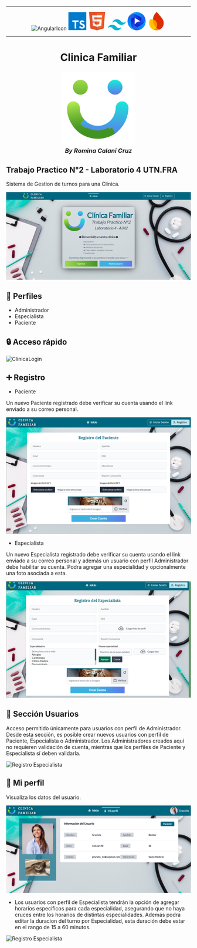 <hr>
<p align="center" justify-content="center">
<img width=50 alt="AngularIcon" src="public/readmeImgs/angular_icon_gradient.gif"/>
<img width=50 alt="TSicon" src="public/readmeImgs/tsicon.png"/>
<img width=50 alt="HtmlIcon" src="public/readmeImgs/html-icon.png"/>
<img width=50 alt="tailwindcss" src="public/readmeImgs/tailwindcss.png"/>
<img width=50 alt="Flowbite" src="public/readmeImgs/flowbite-logo.png"/>
<img width=50 alt="FireIcon" src="public/readmeImgs/fire.png"/>
</p>
<hr>

<h1 align="center">Clinica Familiar</h1>
<h3 align="center">
  <a href="https://clinica-calani-utn.web.app/inicio"><img src="public/logo.png" alt="ClinicaLogo" width="200"></a>
  <br>
  <em>By Romina Calani Cruz</em>
  <br>
</h3>

## Trabajo Practico N°2 - Laboratorio 4 UTN.FRA

Sistema de Gestion de turnos para una Clinica.

<img src="public/readmeImgs/home.png" alt="ClinicaHome">

## 👥 Perfiles

- Administrador
- Especialista
- Paciente

## 🔒 Acceso rápido

<img src="public/readmeImgs/login.gif" alt="ClinicaLogin">

## ➕ Registro 

- Paciente

Un nuevo Paciente registrado debe verificar su cuenta usando el link enviado a su correo personal.

<img src="public/readmeImgs/registro-paciente.png" alt="Registro Paciente">

- Especialista

Un nuevo Especialista registrado debe verificar su cuenta usando el link enviado a su correo personal y además un usuario con perfil Administrador debe habilitar su cuenta.
Podra agregar una especialidad y opcionalmente una foto asociada a esta.

<img src="public/readmeImgs/registro-esp.png" alt="Registro Especialista">


## 👤 Sección Usuarios

Acceso permitido únicamente para usuarios con perfil de Administrador. Desde esta sección, es posible crear nuevos usuarios con perfil de Paciente, Especialista o Administrador. Los Administradores creados aquí no requieren validación de cuenta, mientras que los perfiles de Paciente y Especialista sí deben validarla.

<img src="public/readmeImgs/usuarios-admin.gif" alt="Registro Especialista">

## 🪪 Mi perfil

Visualiza los datos del usuario. 

<img src="public/readmeImgs/perfil-paciente.png" alt="Mi perfil Paciente">

- Los usuarios con perfil de Especialista tendrán la opción de agregar horarios específicos para cada especialidad, asegurando que no haya cruces entre los horarios de distintas especialidades. Además podra editar la duracion del turno por Especialidad, esta duración debe estar en el rango de 15 a 60 minutos.

<img src="public/readmeImgs/mis-horarios.gif" alt="Registro Especialista">
